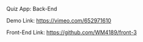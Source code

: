Quiz App: Back-End

Demo Link: https://vimeo.com/652971610

Front-End Link: https://github.com/WM4189/front-3

